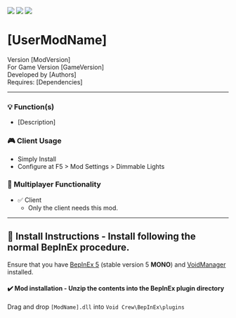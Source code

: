 [![](https://img.shields.io/badge/-Nihility_Shift-111111?style=just-the-label&logo=github&labelColor=24292f)](https://github.com/Nihility-Shift)
![](https://img.shields.io/badge/Game%20Version-[GameVersion]-111111?style=flat&labelColor=24292f&color=111111)
[![](https://img.shields.io/discord/1180651062550593536.svg?&logo=discord&logoColor=ffffff&style=flat&label=Discord&labelColor=24292f&color=111111)](https://discord.gg/g2u5wpbMGu "Void Crew Modding Discord")

# [UserModName]

Version [ModVersion]  
For Game Version [GameVersion]  
Developed by [Authors]  
Requires: [Dependencies]


---------------------

### 💡 Function(s)

- [Description]

### 🎮 Client Usage

- Simply Install
- Configure at F5 > Mod Settings > Dimmable Lights

### 👥 Multiplayer Functionality

- ✅ Client
  - Only the client needs this mod.

---------------------

## 🔧 Install Instructions - **Install following the normal BepInEx procedure.**

Ensure that you have [BepInEx 5](https://thunderstore.io/c/void-crew/p/BepInEx/BepInExPack/) (stable version 5 **MONO**) and [VoidManager](https://thunderstore.io/c/void-crew/p/NihilityShift/VoidManager/) installed.

#### ✔️ Mod installation - **Unzip the contents into the BepInEx plugin directory**

Drag and drop `[ModName].dll` into `Void Crew\BepInEx\plugins`